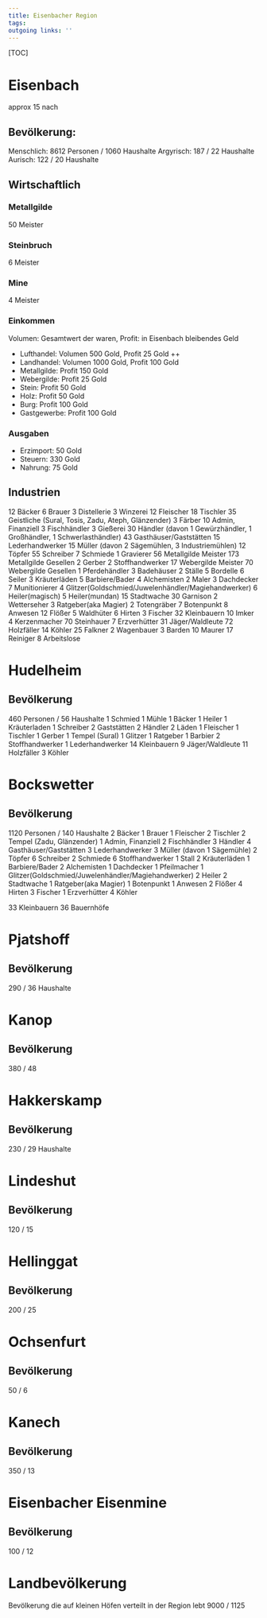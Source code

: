 ```yaml
---
title: Eisenbacher Region  
tags:   
outgoing links: ''  
---
```

[TOC]

# Eisenbach
approx 15 nach
## Bevölkerung:
Menschlich: 8612 Personen / 1060 Haushalte
Argyrisch: 187 / 22 Haushalte
Aurisch: 122 / 20 Haushalte
## Wirtschaftlich
### Metallgilde
50 Meister 
### Steinbruch
6 Meister
### Mine 
4 Meister
### Einkommen
Volumen: Gesamtwert der waren,
Profit: in Eisenbach bleibendes Geld
* Lufthandel: Volumen 500 Gold, Profit 25 Gold ++
* Landhandel: Volumen 1000 Gold, Profit 100 Gold
* Metallgilde: Profit 150 Gold
* Webergilde: Profit 25 Gold
* Stein: Profit 50 Gold
* Holz: Profit 50 Gold
* Burg: Profit 100 Gold
* Gastgewerbe: Profit 100 Gold

### Ausgaben
* Erzimport: 50 Gold
* Steuern: 330 Gold
* Nahrung: 75 Gold

## Industrien
12 Bäcker
6 Brauer
3 Distellerie
3 Winzerei
12 Fleischer
18 Tischler
35 Geistliche (Sural, Tosis, Zadu, Ateph, Glänzender)
3 Färber
10 Admin, Finanziell
3 Fischhändler
3 Gießerei
30 Händler (davon 1 Gewürzhändler, 1 Großhändler, 1 Schwerlasthändler)
43 Gasthäuser/Gaststätten 
15 Lederhandwerker
15 Müller (davon 2 Sägemühlen, 3 Industriemühlen)
12 Töpfer
55 Schreiber
7 Schmiede
1 Gravierer
56 Metallgilde Meister
173 Metallgilde Gesellen
2 Gerber
2 Stoffhandwerker
17 Webergilde Meister
70 Webergilde Gesellen
1 Pferdehändler
3 Badehäuser
2 Ställe
5 Bordelle
6 Seiler
3 Kräuterläden
5 Barbiere/Bader
4 Alchemisten
2 Maler
3 Dachdecker
7 Munitionierer
4 Glitzer(Goldschmied/Juwelenhändler/Magiehandwerker)
6 Heiler(magisch)
5 Heiler(mundan)
15 Stadtwache
30 Garnison
2 Wetterseher
3 Ratgeber(aka Magier)
2 Totengräber
7 Botenpunkt
8 Anwesen
12 Flößer
5 Waldhüter
6 Hirten
3 Fischer
32 Kleinbauern
10 Imker
4 Kerzenmacher
70 Steinhauer 
7 Erzverhütter
31 Jäger/Waldleute
72 Holzfäller
14 Köhler
25 Falkner
2 Wagenbauer
3 Barden
10 Maurer
17 Reiniger
8 Arbeitslose


# Hudelheim
## Bevölkerung
460 Personen / 56 Haushalte
1 Schmied
1 Mühle
1 Bäcker
1 Heiler
1 Kräuterladen
1 Schreiber
2 Gaststätten
2 Händler
2 Läden
1 Fleischer
1 Tischler
1 Gerber
1 Tempel (Sural)
1 Glitzer
1 Ratgeber
1 Barbier
2 Stoffhandwerker
1 Lederhandwerker
14 Kleinbauern
9 Jäger/Waldleute
11 Holzfäller
3 Köhler


# Bockswetter
## Bevölkerung
1120 Personen / 140 Haushalte
2 Bäcker
1 Brauer
1 Fleischer
2 Tischler
2 Tempel (Zadu, Glänzender)
1 Admin, Finanziell
2 Fischhändler
3 Händler
4 Gasthäuser/Gaststätten 
3 Lederhandwerker
3 Müller (davon 1 Sägemühle)
2 Töpfer
6 Schreiber
2 Schmiede
6 Stoffhandwerker
1 Stall
2 Kräuterläden
1 Barbiere/Bader
2 Alchemisten
1 Dachdecker
1 Pfeilmacher
1 Glitzer(Goldschmied/Juwelenhändler/Magiehandwerker)
2 Heiler 
2 Stadtwache
1 Ratgeber(aka Magier)
1 Botenpunkt
1 Anwesen
2 Flößer
4 Hirten
3 Fischer
1 Erzverhütter
4 Köhler

33 Kleinbauern
36 Bauernhöfe


# Pjatshoff
## Bevölkerung
290 / 36 Haushalte

# Kanop
## Bevölkerung
380 / 48

# Hakkerskamp
## Bevölkerung
230 / 29 Haushalte

# Lindeshut
## Bevölkerung
120 / 15

# Hellinggat
## Bevölkerung
200 / 25

# Ochsenfurt
## Bevölkerung
50 / 6

# Kanech
## Bevölkerung
350 / 13

# Eisenbacher Eisenmine
## Bevölkerung
100 / 12

# Landbevölkerung
Bevölkerung die auf kleinen Höfen verteilt in der Region lebt
9000 / 1125

